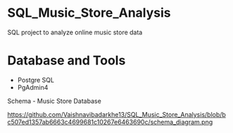 # SQL_Music_Store_Analysis

SQL project to analyze online music store data

# Database and Tools
* Postgre SQL
* PgAdmin4

Schema - Music Store Database
  
https://github.com/Vaishnavibadarkhe13/SQL_Music_Store_Analysis/blob/bc507ed1357ab6663c4699681c10267e6463690c/schema_diagram.png
